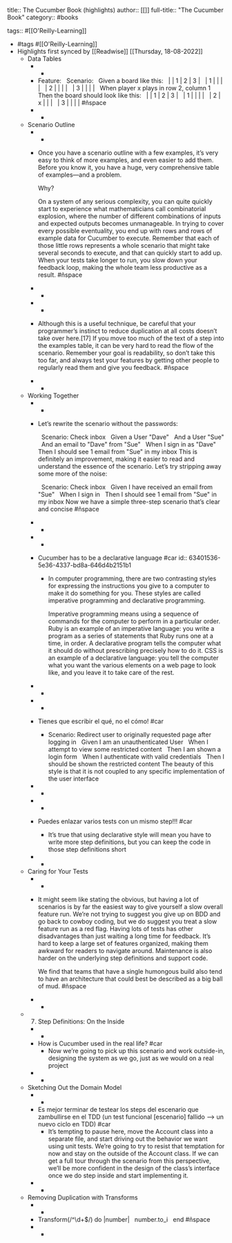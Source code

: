 title:: The Cucumber Book (highlights)
author:: [[]]
full-title:: "The Cucumber Book"
category:: #books

tags:: #[[O'Reilly-Learning]]

- #tags #[[O'Reilly-Learning]]
- Highlights first synced by [[Readwise]] [[Thursday, 18-08-2022]]
	- Data Tables
		- -
		- Feature​:
		  ​ 	  ​Scenario​:
		  ​ 	    ​Given a board like this​:
		  ​ 	      |   | 1 | 2 | 3 |
		  ​ 	      | 1 |   |   |   |
		  ​ 	      | 2 |   |   |   |
		  ​ 	      | 3 |   |   |   |
		  ​ 	    When player x plays in row 2, column 1
		  ​ 	    ​Then the board should look like this​:
		  ​ 	      |   | 1 | 2 | 3 |
		  ​ 	      | 1 |   |   |   |
		  ​ 	      | 2 | x |   |   |
		  ​ 	      | 3 |   |   |   | #ñspace
		- -
	- Scenario Outline
		- -
		- Once you have a scenario outline with a few examples, it’s very easy to think of more examples, and even easier to add them. Before you know it, you have a huge, very comprehensive table of examples—and a problem.
		  
		  Why?
		  
		  On a system of any serious complexity, you can quite quickly start to experience what mathematicians call combinatorial explosion, where the number of different combinations of inputs and expected outputs becomes unmanageable. In trying to cover every possible eventuality, you end up with rows and rows of example data for Cucumber to execute. Remember that each of those little rows represents a whole scenario that might take several seconds to execute, and that can quickly start to add up. When your tests take longer to run, you slow down your feedback loop, making the whole team less productive as a result. #ñspace
		- -
		- -
		- Although this is a useful technique, be careful that your programmer’s instinct to reduce duplication at all costs doesn’t take over here.[17] If you move too much of the text of a step into the examples table, it can be very hard to read the flow of the scenario. Remember your goal is readability, so don’t take this too far, and always test your features by getting other people to regularly read them and give you feedback. #ñspace
		- -
	- Working Together
		- -
		- Let’s rewrite the scenario without the passwords:
		  
		  ​ 	​Scenario​: Check inbox
		  ​ 	  Given a User ​"Dave"​
		  ​ 	  And a User ​"Sue"​
		  ​ 	  And an email to ​"Dave"​ from ​"Sue"​
		  ​ 	  When I sign in as ​"Dave"​
		  ​ 	  Then I should see 1 email from ​"Sue"​ in my inbox
		  This is definitely an improvement, making it easier to read and understand the essence of the scenario. Let’s try stripping away some more of the noise:
		  
		  ​ 	​Scenario​: Check inbox
		  ​ 	  Given I have received an email from ​"Sue"​
		  ​ 	  When I sign in
		  ​ 	  Then I should see 1 email from ​"Sue"​ in my inbox
		  Now we have a simple three-step scenario that’s clear and concise #ñspace
		- -
		- -
		- Cucumber has to be a declarative language #car
		  id:: 63401536-5e36-4337-bd8a-646d4b2151b1
			- In computer programming, there are two contrasting styles for expressing the instructions you give to a computer to make it do something for you. These styles are called imperative programming and declarative programming.
			  
			  Imperative programming means using a sequence of commands for the computer to perform in a particular order. Ruby is an example of an imperative language: you write a program as a series of statements that Ruby runs one at a time, in order. A declarative program tells the computer what it should do without prescribing precisely how to do it. CSS is an example of a declarative language: you tell the computer what you want the various elements on a web page to look like, and you leave it to take care of the rest.
		- -
		- -
		- Tienes que escribir el qué, no el cómo! #car
			- Scenario​: Redirect user to originally requested page after logging in
			  ​ 	  Given I am an unauthenticated User
			  ​ 	  When I attempt to view some restricted content
			  ​ 	  Then I am shown a login form
			  ​ 	  When I authenticate with valid credentials
			  ​ 	  Then I should be shown the restricted content
			  The beauty of this style is that it is not coupled to any specific implementation of the user interface
		- -
		- -
		- Puedes enlazar varios tests con un mismo step!!! #car
			- It’s true that using declarative style will mean you have to write more step definitions, but you can keep the code in those step definitions short
		- -
	- Caring for Your Tests
		- -
		- It might seem like stating the obvious, but having a lot of scenarios is by far the easiest way to give yourself a slow overall feature run. We’re not trying to suggest you give up on BDD and go back to cowboy coding, but we do suggest you treat a slow feature run as a red flag. Having lots of tests has other disadvantages than just waiting a long time for feedback. It’s hard to keep a large set of features organized, making them awkward for readers to navigate around. Maintenance is also harder on the underlying step definitions and support code.
		  
		  We find that teams that have a single humongous build also tend to have an architecture that could best be described as a big ball of mud. #ñspace
		- -
	- 7. Step Definitions: On the Inside
		- -
		- How is Cucumber used in the real life? #car
			- Now we’re going to pick up this scenario and work outside-in, designing the system as we go, just as we would on a real project
		- -
	- Sketching Out the Domain Model
		- -
		- Es mejor terminar de testear los steps del escenario que zambullirse en el TDD (un test funcional [escenario] fallido —> un nuevo ciclo en TDD) #car
			- It’s tempting to pause here, move the Account class into a separate file, and start driving out the behavior we want using unit tests. We’re going to try to resist that temptation for now and stay on the outside of the Account class. If we can get a full tour through the scenario from this perspective, we’ll be more confident in the design of the class’s interface once we do step inside and start implementing it.
		- -
	- Removing Duplication with Transforms
		- -
		- Transform(​/^\d+$/​) ​do​ |number|
		  ​ 	  number.to_i
		  ​ 	​end​ #ñspace
		- -